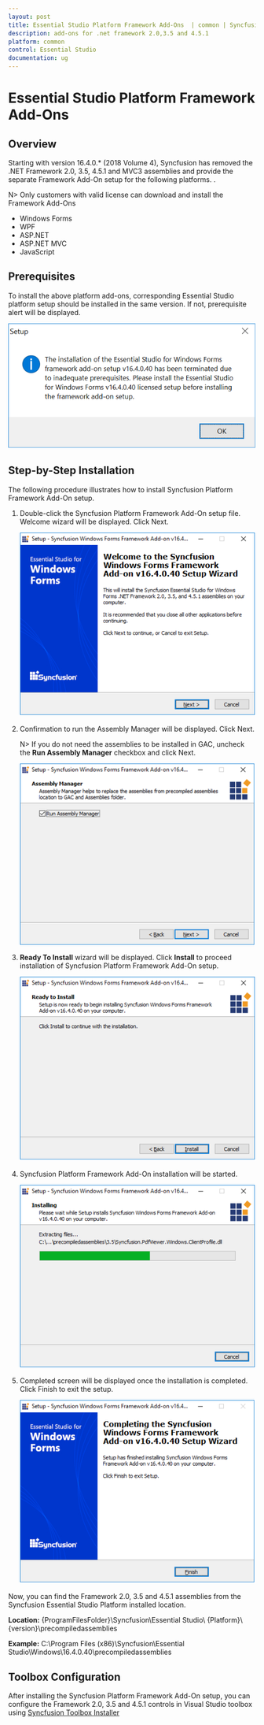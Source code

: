```yaml
---
layout: post
title: Essential Studio Platform Framework Add-Ons  | common | Syncfusion
description: add-ons for .net framework 2.0,3.5 and 4.5.1
platform: common
control: Essential Studio
documentation: ug
---
```


# Essential Studio Platform Framework Add-Ons

## Overview

Starting with version 16.4.0.* (2018 Volume 4), Syncfusion has removed the .NET Framework 2.0, 3.5, 4.5.1 and MVC3 assemblies and provide the separate Framework Add-On setup for the following platforms. . 

N> Only customers with valid license can download and install the Framework Add-Ons

* Windows Forms
* WPF
* ASP.NET
* ASP.NET MVC
* JavaScript

## Prerequisites

To install the above platform add-ons, corresponding Essential Studio platform setup should be installed in the same version. If not, prerequisite alert will be displayed.

![Framework Add On](Framework-Add-On-Images/FrameworkAddOn1.png)

## Step-by-Step Installation

The following procedure illustrates how to install Syncfusion Platform Framework Add-On setup.

1.  Double-click the Syncfusion Platform Framework Add-On setup file. Welcome wizard will be displayed. Click Next.

    ![Framework Add On](Framework-Add-On-Images/FrameworkAddOn2.png)

2.  Confirmation to run the Assembly Manager will be displayed. Click Next. 

    N> If you do not need the assemblies to be installed in GAC, uncheck the **Run Assembly Manager** checkbox and click Next.

    ![Framework Add On](Framework-Add-On-Images/FrameworkAddOn3.png)

3.  **Ready To Install** wizard will be displayed. Click **Install** to proceed installation of Syncfusion Platform Framework Add-On setup.

    ![Framework Add On](Framework-Add-On-Images/FrameworkAddOn4.png)

4.  Syncfusion Platform Framework Add-On installation will be started.

    ![Framework Add On](Framework-Add-On-Images/FrameworkAddOn5.png)

5.  Completed screen will be displayed once the installation is completed. Click Finish to exit the setup.
  
    ![Framework Add On](Framework-Add-On-Images/FrameworkAddOn6.png)
	
Now, you can find the Framework 2.0, 3.5 and 4.5.1 assemblies from the Syncfusion Essential Studio Platform installed location.

**Location:** {ProgramFilesFolder}\Syncfusion\Essential Studio\ {Platform}\ {version}\precompiledassemblies

**Example:** C:\Program Files (x86)\Syncfusion\Essential Studio\Windows\16.4.0.40\precompiledassemblies

## Toolbox Configuration

After installing the Syncfusion Platform Framework Add-On setup, you can configure the Framework 2.0, 3.5 and 4.5.1 controls in Visual Studio toolbox using [Syncfusion Toolbox Installer](https://help.syncfusion.com/common/essential-studio/utilities#for-wpf-windows-forms-and-aspnet-platforms)

